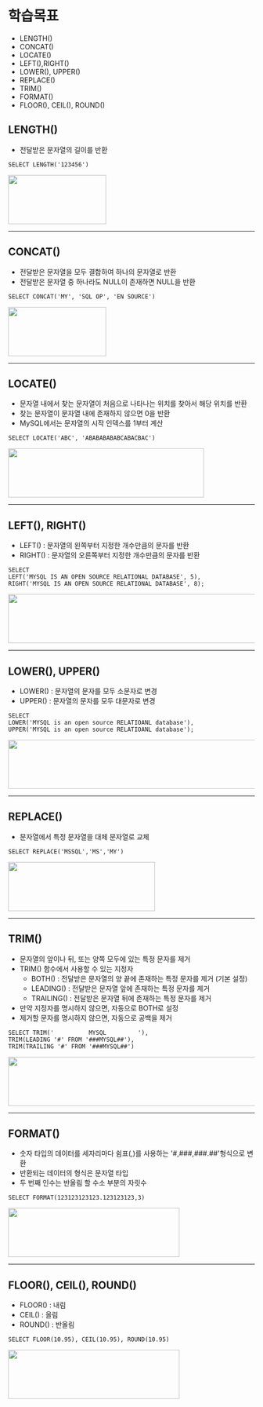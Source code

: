 # 학습목표
- LENGTH()
- CONCAT()
- LOCATE()
- LEFT(),RIGHT()
- LOWER(), UPPER()
- REPLACE()
- TRIM()
- FORMAT()
- FLOOR(), CEIL(), ROUND()

## LENGTH()
- 전달받은 문자열의 길이를 반환
```
SELECT LENGTH('123456')
```
<img src=https://user-images.githubusercontent.com/89372098/135998448-ac165e35-079b-4e90-8e71-db820c6a7cfb.png width="200" height="100"/> 

- - -
## CONCAT()
- 전달받은 문자열을 모두 결합하여 하나의 문자열로 반환
- 전달받은 문자열 중 하나라도 NULL이 존재하면 NULL을 반환
```
SELECT CONCAT('MY', 'SQL OP', 'EN SOURCE')
```
<img src=https://user-images.githubusercontent.com/89372098/135999182-9864e7b9-fc2b-4268-94e3-f385896d6294.png width="200" height="100"/>

- - -
## LOCATE()
- 문자열 내에서 찾는 문자열이 처음으로 나타나는 위치를 찾아서 해당 위치를 반환
- 찾는 문자열이 문자열 내에 존재하지 않으면 0을 반환
- MySQL에서는 문자열의 시작 인덱스를 1부터 계산
```
SELECT LOCATE('ABC', 'ABABABABABCABACBAC')
```
<img src=https://user-images.githubusercontent.com/89372098/135999927-866b9e83-c905-480c-ac17-d9fb4240350b.png width="400" height="100"/> 

- - -
## LEFT(), RIGHT()
- LEFT() : 문자열의 왼쪽부터 지정한 개수만큼의 문자를 반환
- RIGHT() : 문자열의 오른쪽부터 지정한 개수만큼의 문자를 반환
```
SELECT 
LEFT('MYSQL IS AN OPEN SOURCE RELATIONAL DATABASE', 5),
RIGHT('MYSQL IS AN OPEN SOURCE RELATIONAL DATABASE', 8);
```
<img src=https://user-images.githubusercontent.com/89372098/136000410-d45d1707-6e31-4f12-a330-0d316a2bfcd8.png width="600" height="100"/> 

- - -
## LOWER(), UPPER()
- LOWER() : 문자열의 문자를 모두 소문자로 변경
- UPPER() : 문자열의 문자를 모두 대문자로 변경
```
SELECT 
LOWER('MYSQL is an open source RELATIOANL database'),
UPPER('MYSQL is an open source RELATIOANL database');
```
<img src=https://user-images.githubusercontent.com/89372098/136001041-46031d02-f893-40d5-8888-7b1e45acffa7.png width="600" height="100"/> 

- - - 
## REPLACE()
- 문자열에서 특정 문자열을 대체 문자열로 교체
```
SELECT REPLACE('MSSQL','MS','MY')
```
<img src=https://user-images.githubusercontent.com/89372098/136001599-a8029259-1464-424c-b404-1a93e9e7ce35.png width="300" height="100"/> 

- - - 
## TRIM()
- 문자열의 앞이나 뒤, 또는 양쪽 모두에 있는 특정 문자를 제거
- TRIM() 함수에서 사용할 수 있는 지정자
  - BOTH() : 전달받은 문자열의 양 끝에 존재하는 특정 문자를 제거 (기본 설정)
  - LEADING() : 전달받은 문자열 앞에 존재하는 특정 문자를 제거
  - TRAILING() : 전달받은 문자열 뒤에 존재하는 특정 문자를 제거
- 만약 지정자를 명시하지 않으면, 자동으로 BOTH로 설정
- 제거할 문자를 명시하지 않으면, 자동으로 공백을 제거
```
SELECT TRIM('          MYSQL         '),
TRIM(LEADING '#' FROM '###MYSQL##'),
TRIM(TRAILING '#' FROM '###MYSQL##')
```
<img src=https://user-images.githubusercontent.com/89372098/136002531-bdfdc28d-ff1d-45aa-90c5-c583c5d46adc.png width="700" height="100"/> 

- - -
## FORMAT()
- 숫자 타입의 데이터를 세자리마다 쉼표(,)를 사용하는 '#,###,###.##'형식으로 변환
- 반환되는 데이터의 형식은 문자열 타입
- 두 번째 인수는 반올림 할 수소 부분의 자릿수
```
SELECT FORMAT(123123123123.123123123,3)
```
<img src=https://user-images.githubusercontent.com/89372098/136004675-deaeb351-3db9-42f2-b900-8ef8fb8f7106.png width="350" height="100"/> 

- - -
## FLOOR(), CEIL(), ROUND()
- FLOOR() : 내림
- CEIL() : 올림
- ROUND() : 반올림
```
SELECT FLOOR(10.95), CEIL(10.95), ROUND(10.95)
```
<img src=https://user-images.githubusercontent.com/89372098/136005155-b4bd1aba-3b7d-49f0-a494-33a3ef932c33.png width="350" height="100"/> 



